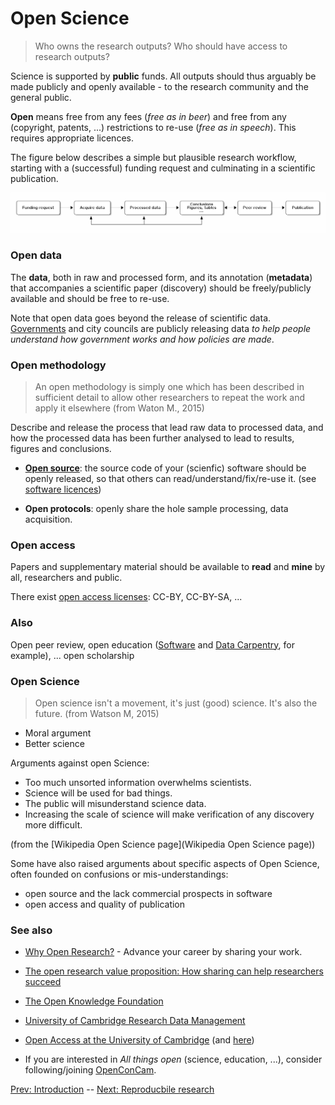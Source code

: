 # Open Science

> Who owns the research outputs? Who should have access to research outputs?

Science is supported by **public** funds. All outputs should thus
arguably be made publicly and openly available - to the research
community and the general public.

**Open** means free from any fees (*free as in beer*) and free from
any (copyright, patents, ...) restrictions to re-use (*free as in
speech*). This requires appropriate licences.

The figure below describes a simple but plausible research workflow,
starting with a (successful) funding request and culminating in a
scientific publication.

![Research workflow](./figs/research-workflow.png)

### Open data

The **data**, both in raw and processed form, and its annotation
(**metadata**) that accompanies a scientific paper (discovery) should
be freely/publicly available and should be free to re-use.

Note that open data goes beyond the release of scientific
data. [Governments](https://data.gov.uk/) and city councils are
publicly releasing data *to help people understand how government
works and how policies are made*.

### Open methodology

> An open methodology is simply one which has been described in
> sufficient detail to allow other researchers to repeat the work and
> apply it elsewhere (from Waton M., 2015)

Describe and release the process that lead raw data to processed data,
and how the processed data has been further analysed to lead to
results, figures and conclusions.

- **[Open source](http://opensource.org/osd)**: the source code of
  your (scienfic) software should be openly released, so that others
  can read/understand/fix/re-use it. (see
  [software licences](http://opensource.org/licenses))

- **Open protocols**: openly share the hole sample processing, data
  acquisition.

### Open access

Papers and supplementary material should be available to **read** and
**mine** by all, researchers and public.

There exist
[open access licenses](https://creativecommons.org/licenses/): CC-BY,
CC-BY-SA, ...

### Also

Open peer review, open education
([Software](http://software-carpentry.org/) and
[Data Carpentry](http://www.datacarpentry.org/), for example),
... open scholarship

### Open Science

> Open science isn't a movement, it's just (good) science. It's also
> the future. (from Watson M, 2015)

- Moral argument
- Better science


Arguments against open Science:

- Too much unsorted information overwhelms scientists. 
- Science will be used for bad things.
- The public will misunderstand science data.
- Increasing the scale of science will make verification of any
  discovery more difficult.

(from the [Wikipedia Open Science page](Wikipedia Open Science page))

Some have also raised arguments about specific aspects of Open
Science, often founded on confusions or mis-understandings:

- open source and the lack commercial prospects in software
- open access and quality of publication

### See also 

- [Why Open Research?](http://whyopenresearch.org/) - Advance your
  career by sharing your work.

- [The open research value proposition: How sharing can help researchers succeed](https://figshare.com/articles/The_open_research_value_proposition_How_sharing_can_help_researchers_succeed/1619902)

- [The Open Knowledge Foundation](https://okfn.org/)

- [University of Cambridge Research Data Management](http://www.data.cam.ac.uk/)

- [Open Access at the University of Cambridge](https://www.openaccess.cam.ac.uk/)
  (and [here](http://www.data.cam.ac.uk/open-access))

- If you are interested in *All things open* (science, education,
  ...), consider following/joining [OpenConCam](http://www.openconcam.org/).

[Prev: Introduction](./01-intro.md) -- [Next: Reproducbile research](./03-rr.md)
